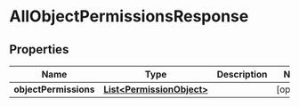 

# AllObjectPermissionsResponse


## Properties

| Name | Type | Description | Notes |
|------------ | ------------- | ------------- | -------------|
|**objectPermissions** | [**List&lt;PermissionObject&gt;**](PermissionObject.md) |  |  [optional] |



